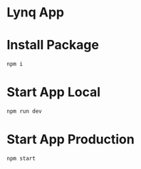 # Lynq App

# Install Package

`npm i`

# Start App Local

`npm run dev`

# Start App Production

`npm start`